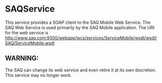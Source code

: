 # SAQService
This service provides a SOAP client to the SAQ Mobile Web Service.
The SAQ Web Service is used primarily by the SAQ Mobile application.
The URI for the web service is http://www.saq.com:9300/webapp/wcs/services/ServiceMobile/wsdl/wsdl/SAQ/ServiceMobile.wsdl

## WARNING:
The SAQ can change its web service and even retire it at its own discretion.  This service may no longer work.


